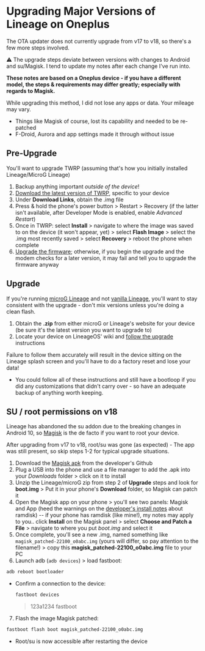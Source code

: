 # Upgrading Major Versions of Lineage on Oneplus

The OTA updater does not currently upgrade from v17 to v18, so there's a few more steps involved.

:warning: The upgrade steps deviate between versions with changes to Android and su/Magisk. I tend to update my notes after each change I've run into.

**These notes are based on a Oneplus device - if you have a different model, the steps & requirements may differ greatly; especially with regards to Magisk.**

While upgrading this method, I did not lose any apps or data. Your mileage may vary.

- Things like Magisk of course, lost its capability and needed to be re-patched
- F-Droid, Aurora and app settings made it through without issue

## Pre-Upgrade

You'll want to upgrade TWRP (assuming that's how you initially installed Lineage/MicroG Lineage)

1. Backup anything important _outside of the device_!
2. [Download the latest version of TWRP](https://twrp.me/Devices/), specific to your device
3. Under **Download Links**, obtain the .img file
4. Press & hold the phone's power button > Restart > Recovery (if the latter isn't available, after Developer Mode is enabled, enable _Advanced Restart_)
5. Once in TWRP: select **Install** > navigate to where the image was saved to on the device (it won't appear, yet) > select **Flash Image** > select the .img most recently saved > select **Recovery** > reboot the phone when complete
6. [Upgrade the firmware](https://github.com/angela-d/firmware_oneplus); otherwise, if you begin the upgrade and the modem checks for a later version, it may fail and tell you to upgrade the firmware anyway

## Upgrade

If you're running [microG Lineage](https://download.lineage.microg.org/) and not [vanilla Lineage](https://download.lineageos.org/), you'll want to stay consistent with the upgrade - don't mix versions unless you're doing a clean flash.

1. Obtain the **.zip** from either microG or Lineage's website for your device (be sure it's the latest version you want to upgrade to)
2. Locate your device on LineageOS' wiki and [follow the upgrade](https://wiki.lineageos.org/devices/cheeseburger/upgrade) instructions

Failure to follow them accurately will result in the device sitting on the Lineage splash screen and you'll have to do a factory reset and lose your data!

- You could follow all of these instructions and still have a bootloop if you did any customizations that didn't carry over - so have an adequate backup of anything worth keeping.

## SU / root permissions on v18

Lineage has abandoned the su addon due to the breaking changes in Android 10, so [Magisk](https://www.didgeridoohan.com/magisk/HomePage) is the de facto if you want to root your device.

After upgrading from v17 to v18, root/su was gone (as expected) - The app was still present, so skip steps 1-2 for typical upgrade situations.

1. Download the [Magisk apk](https://github.com/topjohnwu/Magisk/releases) from the developer's Github
2. Plug a USB into the phone and use a file manager to add the .apk into your _Downloads_ folder > click on it to install
3. Unzip the Lineage/microG zip from step 2 of **Upgrade** steps and look for **boot.img** > Put it in your phone's **Download** folder, so Magisk can patch it
4. Open the Magisk app on your phone > you'll see two panels: Magisk and App (heed the warnings on the [developer's install notes](https://topjohnwu.github.io/Magisk/install.html) about ramdisk) -- if your phone has ramdisk (like mine!), my notes may apply to you.. click **Install** on the Magisk panel > select **Choose and Patch a File** > navigate to where you put _boot.img_ and select it
5. Once complete, you'll see a new .img, named something like `magisk_patched-22100_o0abc.img` (yours will differ, so pay attention to the filename!) > copy this **magisk_patched-22100_o0abc.img** file to your PC
6. Launch adb (`adb devices`) > load fastboot:

```bash
adb reboot bootloader
```

- Confirm a connection to the device:
  ```bash
  fastboot devices
  ```
  > 123a1234 fastboot

7. Flash the image Magisk patched:

```bash
fastboot flash boot magisk_patched-22100_o0abc.img
```

- Root/su is now accessible after restarting the device
